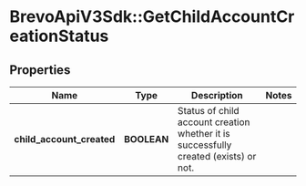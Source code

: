 # BrevoApiV3Sdk::GetChildAccountCreationStatus

## Properties
Name | Type | Description | Notes
------------ | ------------- | ------------- | -------------
**child_account_created** | **BOOLEAN** | Status of child account creation whether it is successfully created (exists) or not. | 


